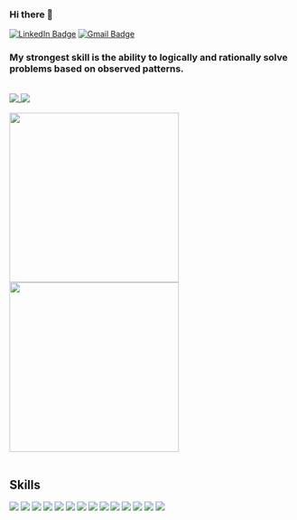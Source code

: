 ### Hi there 👋

[![LinkedIn Badge](https://img.shields.io/badge/LinkedIn-%20-blue?style=flat&logo=linkedin&logoColor=white)](https://www.linkedin.com/in/rhosseinr/)
[![Gmail Badge](https://img.shields.io/badge/Gmail-%20-d14836?style=flat&logo=Gmail&logoColor=white)](mailto:rhosseinr.h@gmail.com)

### My strongest skill is the ability to logically and rationally solve problems based on observed patterns.

<br>
<a href="https://github.com/rhosseinr">
  <img align="top" src="https://github-readme-stats.vercel.app/api?username=rhosseinr&hide=stars&show_icons=true&theme=dark&time=now" />
</a>
<a href="https://github.com/rhosseinr">
  <img align="top" src="https://github-readme-stats.vercel.app/api/top-langs/?username=rhosseinr&layout=compact&theme=dark" />
</a>
<br>
<br>
<a href="https://wakatime.com/share/@d913b308-1f28-45ac-8834-ea8aad9c19c0/41c5b57d-9a4d-46a6-9b32-588485b54dc0.svg">
  <img height="300" align="top" src="https://wakatime.com/share/@d913b308-1f28-45ac-8834-ea8aad9c19c0/41c5b57d-9a4d-46a6-9b32-588485b54dc0.svg" />
</a>
<a href="https://wakatime.com/share/@d913b308-1f28-45ac-8834-ea8aad9c19c0/57d2d238-9a27-438c-a54e-cd9eca188d72.svg">
  <img height="300" align="top" src="https://wakatime.com/share/@d913b308-1f28-45ac-8834-ea8aad9c19c0/57d2d238-9a27-438c-a54e-cd9eca188d72.svg" />
</a>
<br>
<br>

## Skills

![](https://img.shields.io/badge/JavaScript-%20-yellow?style=flat&logo=javascript&color=f7df1d&logoColor=white)
![](https://img.shields.io/badge/TypeScript-%20-blue?style=flat&logo=typescript&color=297acb&logoColor=white)
![](https://img.shields.io/badge/React-%20-blue?style=flat&logo=react&color=61dafb&logoColor=white)
![](https://img.shields.io/badge/Redux-%20-blue?style=flat&logo=redux&color=764abc)
![](https://img.shields.io/badge/Vue-%20-blue?style=flat&logo=vuedotjs&color=4fc08d)
![](https://img.shields.io/badge/Vuex-%20-black?style=flat&logo=vuedotjs&color=764abc)
![](https://img.shields.io/badge/Next-%20-black?style=flat&logo=next.js)
![](https://img.shields.io/badge/REST-%20-black?style=flat&logo=.net&color=55a9ff)
![](https://img.shields.io/badge/CSS-%20-black?style=flat&logo=css3&color=1572b6)
![](https://img.shields.io/badge/Sass-%20-black?style=flat&logo=sass&color=cc6699&logoColor=white)
![](https://img.shields.io/badge/.net%20core-%20-black?style=flat&logo=.net&color=5C2D91&logoColor=white)
![](https://img.shields.io/badge/NodeJS-%20-black?style=flat&logo=Node.js&color=339933&logoColor=white)
![](https://img.shields.io/badge/Microsoft%20SQL%20Server-%20-black?style=flat&logo=microsoft-sql-server&color=CC2927&logoColor=white)
![](https://cdn.jsdelivr.net/gh/storybookjs/brand@main/badge/badge-storybook.svg)
